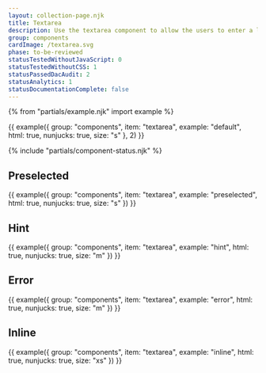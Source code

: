 ```yaml
---
layout: collection-page.njk
title: Textarea
description: Use the textarea component to allow the users to enter a longer string of text information such as feedback.
group: components
cardImage: /textarea.svg
phase: to-be-reviewed
statusTestedWithoutJavaScript: 0
statusTestedWithoutCSS: 1
statusPassedDacAudit: 2
statusAnalytics: 1
statusDocumentationComplete: false
---
```


{% from "partials/example.njk" import example %}

{{ example({ group: "components", item: "textarea", example: "default", html: true, nunjucks: true, size: "s" }, 2) }}

{% include "partials/component-status.njk" %}

## Preselected

{{ example({ group: "components", item: "textarea", example: "preselected", html: true, nunjucks: true, size: "s" }) }}

## Hint

{{ example({ group: "components", item: "textarea", example: "hint", html: true, nunjucks: true, size: "m" }) }}

## Error

{{ example({ group: "components", item: "textarea", example: "error", html: true, nunjucks: true, size: "m" }) }}

## Inline

{{ example({ group: "components", item: "textarea", example: "inline", html: true, nunjucks: true, size: "xs" }) }}
